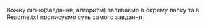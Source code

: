 Кожну фігню(завдання, алгоритм) заливаємо в окрему папку та в Readme.txt прописуємо суть самого завдання.
